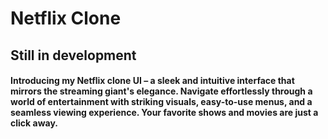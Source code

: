 # Netflix Clone
## Still in development 

<h4>Introducing my Netflix clone UI – a sleek and intuitive interface that mirrors the streaming giant's elegance. Navigate effortlessly through a world of entertainment with striking visuals, easy-to-use menus, and a seamless viewing experience. Your favorite shows and movies are just a click away. </h4>
